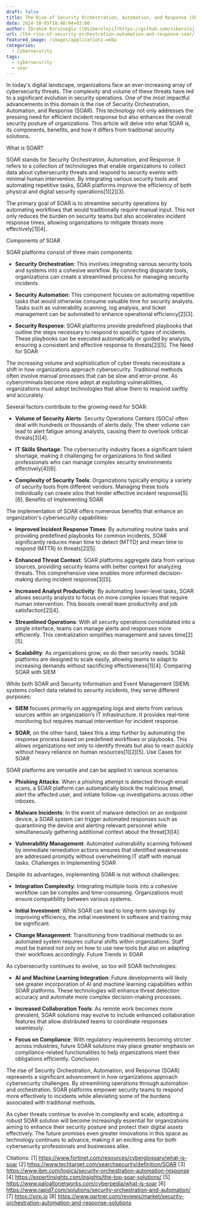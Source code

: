 ```yaml
---
draft: false
title: The Rise of Security Orchestration, Automation, and Response (SOAR)
date: 2024-10-05T18:40:04+03:00
author: İbrahim Korucuoğlu ([@siberoloji](https://github.com/siberoloji))
url: /the-rise-of-security-orchestration-automation-and-response-soar/
featured_image: /images/application1.webp
categories:
  - Cybersecurity
tags:
  - cybersecurity
  - soar
---
```



In today's digital landscape, organizations face an ever-increasing array of cybersecurity threats. The complexity and volume of these threats have led to a significant evolution in security operations. One of the most impactful advancements in this domain is the rise of Security Orchestration, Automation, and Response (SOAR). This technology not only addresses the pressing need for efficient incident response but also enhances the overall security posture of organizations. This article will delve into what SOAR is, its components, benefits, and how it differs from traditional security solutions.



What is SOAR?



SOAR stands for Security Orchestration, Automation, and Response. It refers to a collection of technologies that enable organizations to collect data about cybersecurity threats and respond to security events with minimal human intervention. By integrating various security tools and automating repetitive tasks, SOAR platforms improve the efficiency of both physical and digital security operations[1][2][3].



The primary goal of SOAR is to streamline security operations by automating workflows that would traditionally require manual input. This not only reduces the burden on security teams but also accelerates incident response times, allowing organizations to mitigate threats more effectively[1][4].



Components of SOAR



SOAR platforms consist of three main components:


* **Security Orchestration**: This involves integrating various security tools and systems into a cohesive workflow. By connecting disparate tools, organizations can create a streamlined process for managing security incidents.

* **Security Automation**: This component focuses on automating repetitive tasks that would otherwise consume valuable time for security analysts. Tasks such as vulnerability scanning, log analysis, and ticket management can be automated to enhance operational efficiency[2][3].

* **Security Response**: SOAR platforms provide predefined playbooks that outline the steps necessary to respond to specific types of incidents. These playbooks can be executed automatically or guided by analysts, ensuring a consistent and effective response to threats[2][5].
The Need for SOAR



The increasing volume and sophistication of cyber threats necessitate a shift in how organizations approach cybersecurity. Traditional methods often involve manual processes that can be slow and error-prone. As cybercriminals become more adept at exploiting vulnerabilities, organizations must adopt technologies that allow them to respond swiftly and accurately.



Several factors contribute to the growing need for SOAR:


* **Volume of Security Alerts**: Security Operations Centers (SOCs) often deal with hundreds or thousands of alerts daily. The sheer volume can lead to alert fatigue among analysts, causing them to overlook critical threats[3][4].

* **IT Skills Shortage**: The cybersecurity industry faces a significant talent shortage, making it challenging for organizations to find skilled professionals who can manage complex security environments effectively[4][6].

* **Complexity of Security Tools**: Organizations typically employ a variety of security tools from different vendors. Managing these tools individually can create silos that hinder effective incident response[5][6].
Benefits of Implementing SOAR



The implementation of SOAR offers numerous benefits that enhance an organization's cybersecurity capabilities:


* **Improved Incident Response Times**: By automating routine tasks and providing predefined playbooks for common incidents, SOAR significantly reduces mean time to detect (MTTD) and mean time to respond (MTTR) to threats[2][5].

* **Enhanced Threat Context**: SOAR platforms aggregate data from various sources, providing security teams with better context for analyzing threats. This comprehensive view enables more informed decision-making during incident response[3][5].

* **Increased Analyst Productivity**: By automating lower-level tasks, SOAR allows security analysts to focus on more complex issues that require human intervention. This boosts overall team productivity and job satisfaction[2][4].

* **Streamlined Operations**: With all security operations consolidated into a single interface, teams can manage alerts and responses more efficiently. This centralization simplifies management and saves time[2][5].

* **Scalability**: As organizations grow, so do their security needs. SOAR platforms are designed to scale easily, allowing teams to adapt to increasing demands without sacrificing effectiveness[1][4].
Comparing SOAR with SIEM



While both SOAR and Security Information and Event Management (SIEM) systems collect data related to security incidents, they serve different purposes:


* **SIEM** focuses primarily on aggregating logs and alerts from various sources within an organization’s IT infrastructure. It provides real-time monitoring but requires manual intervention for incident response.

* **SOAR**, on the other hand, takes this a step further by automating the response process based on predefined workflows or playbooks. This allows organizations not only to identify threats but also to react quickly without heavy reliance on human resources[1][2][5].
Use Cases for SOAR



SOAR platforms are versatile and can be applied in various scenarios:


* **Phishing Attacks**: When a phishing attempt is detected through email scans, a SOAR platform can automatically block the malicious email, alert the affected user, and initiate follow-up investigations across other inboxes.

* **Malware Incidents**: In the event of malware detection on an endpoint device, a SOAR system can trigger automated responses such as quarantining the device and alerting relevant personnel while simultaneously gathering additional context about the threat[3][4].

* **Vulnerability Management**: Automated vulnerability scanning followed by immediate remediation actions ensures that identified weaknesses are addressed promptly without overwhelming IT staff with manual tasks.
Challenges in Implementing SOAR



Despite its advantages, implementing SOAR is not without challenges:


* **Integration Complexity**: Integrating multiple tools into a cohesive workflow can be complex and time-consuming. Organizations must ensure compatibility between various systems.

* **Initial Investment**: While SOAR can lead to long-term savings by improving efficiency, the initial investment in software and training may be significant.

* **Change Management**: Transitioning from traditional methods to an automated system requires cultural shifts within organizations. Staff must be trained not only on how to use new tools but also on adapting their workflows accordingly.
Future Trends in SOAR



As cybersecurity continues to evolve, so too will SOAR technologies:


* **AI and Machine Learning Integration**: Future developments will likely see greater incorporation of AI and machine learning capabilities within SOAR platforms. These technologies will enhance threat detection accuracy and automate more complex decision-making processes.

* **Increased Collaboration Tools**: As remote work becomes more prevalent, SOAR solutions may evolve to include enhanced collaboration features that allow distributed teams to coordinate responses seamlessly.

* **Focus on Compliance**: With regulatory requirements becoming stricter across industries, future SOAR solutions may place greater emphasis on compliance-related functionalities to help organizations meet their obligations efficiently.
Conclusion



The rise of Security Orchestration, Automation, and Response (SOAR) represents a significant advancement in how organizations approach cybersecurity challenges. By streamlining operations through automation and orchestration, SOAR platforms empower security teams to respond more effectively to incidents while alleviating some of the burdens associated with traditional methods.



As cyber threats continue to evolve in complexity and scale, adopting a robust SOAR solution will become increasingly essential for organizations aiming to enhance their security posture and protect their digital assets effectively. The future promises even greater innovations in this space as technology continues to advance, making it an exciting area for both cybersecurity professionals and businesses alike.



Citations: [1] https://www.fortinet.com/resources/cyberglossary/what-is-soar [2] https://www.techtarget.com/searchsecurity/definition/SOAR [3] https://www.ibm.com/topics/security-orchestration-automation-response [4] https://expertinsights.com/insights/the-top-soar-solutions/ [5] https://www.paloaltonetworks.com/cyberpedia/what-is-soar [6] https://www.rapid7.com/solutions/security-orchestration-and-automation/ [7] https://sirp.io [8] https://www.gartner.com/reviews/market/security-orchestration-automation-and-response-solutions
